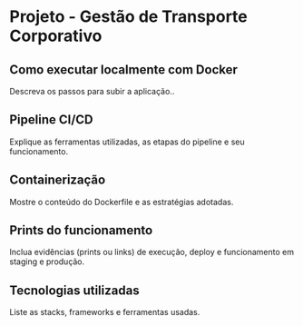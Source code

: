# Projeto - Gestão de Transporte Corporativo

##  Como executar localmente com Docker

Descreva os passos para subir a aplicação..

##  Pipeline CI/CD

Explique as ferramentas utilizadas, as etapas do pipeline e seu funcionamento.

##  Containerização

Mostre o conteúdo do Dockerfile e as estratégias adotadas.

##  Prints do funcionamento

Inclua evidências (prints ou links) de execução, deploy e funcionamento em staging e produção.

##  Tecnologias utilizadas

Liste as stacks, frameworks e ferramentas usadas.